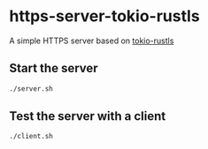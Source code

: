 # https-server-tokio-rustls

A simple HTTPS server based on [tokio-rustls](https://github.com/tokio-rs/tls/tree/master/tokio-rustls)
## Start the server

```bash
./server.sh
```

## Test the server with a client

```bash
./client.sh
```

